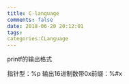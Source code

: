 ```yaml
---
title: C-language
comments: false
date: 2018-06-20 20:12:01
tags:
categories:CLanguage
---
```


printf的输出格式

指针型：%p
输出16进制数带0x前缀：%#x



